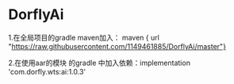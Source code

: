 # DorflyAi  

1.在全局项目的gradle maven加入： maven { url "https://raw.githubusercontent.com/1149461885/DorflyAi/master"}

2.在使用aar的模块 的gradle 中加入依赖：implementation 'com.dorfly.wts:ai:1.0.3'
